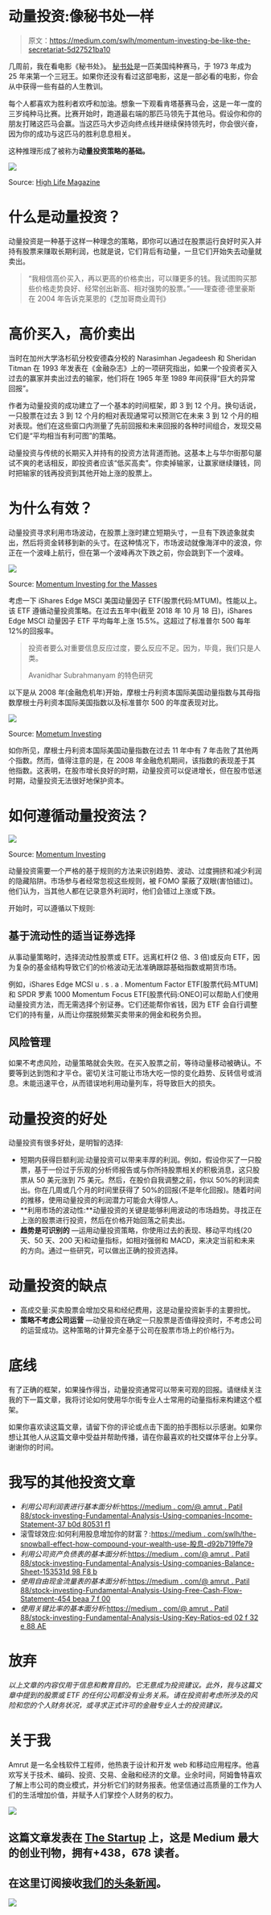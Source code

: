 # 动量投资:像秘书处一样

> 原文：<https://medium.com/swlh/momentum-investing-be-like-the-secretariat-5d27521ba10>

几周前，我在看电影《秘书处》。 [秘书处](https://en.wikipedia.org/wiki/Secretariat_(horse))是一匹美国纯种赛马，于 1973 年成为 25 年来第一个三冠王。如果你还没有看过这部电影，这是一部必看的电影，你会从中获得一些有益的人生教训。

每个人都喜欢为胜利者欢呼和加油。想象一下观看肯塔基赛马会，这是一年一度的三岁纯种马比赛。比赛开始时，跑道最右端的那匹马领先于其他马。假设你和你的朋友打赌这匹马会赢。当这匹马大步迈向终点线并继续保持领先时，你会很兴奋，因为你的成功与这匹马的胜利息息相关。

这种推理形成了被称为**动量投资策略的基础。**

![](img/c6f7ca4e36904c2651f1901d97f4365c.png)

Source: [High Life Magazine](http://highlifemagazine.net/event/jandowae-races/)

# 什么是动量投资？

动量投资是一种基于这样一种理念的策略，即你可以通过在股票运行良好时买入并持有股票来赚取长期利润，也就是说，它们背后有动量，一旦它们开始失去动量就卖出。

> “我相信高价买入，再以更高的价格卖出，可以赚更多的钱。我试图购买那些价格走势良好、经常创出新高、相对强势的股票。”——理查德·德里豪斯在 2004 年告诉克莱恩的《芝加哥商业周刊》

# 高价买入，高价卖出

当时在加州大学洛杉矶分校安德森分校的 Narasimhan Jegadeesh 和 Sheridan Titman 在 1993 年发表在《金融杂志》上的一项研究指出，如果一个投资者买入过去的赢家并卖出过去的输家，他们将在 1965 年至 1989 年间获得“巨大的异常回报”。

作者为动量投资的成功建立了一个基本的时间框架，即 3 到 12 个月。换句话说，一只股票在过去 3 到 12 个月的相对表现通常可以预测它在未来 3 到 12 个月的相对表现。他们在这些窗口内测量了先前回报和未来回报的各种时间组合，发现交易它们是“平均相当有利可图”的策略。

动量投资与传统的长期买入并持有的投资方法背道而驰。这基本上与华尔街那句屡试不爽的老话相反，即投资者应该“低买高卖”。你卖掉输家，让赢家继续赚钱，同时把输家的钱再投资到其他开始上涨的股票上。

# 为什么有效？

动量投资寻求利用市场波动，在股票上涨时建立短期头寸，一旦有下跌迹象就卖出，然后将资金转移到新的头寸。在这种情况下，市场波动就像海洋中的波浪，你正在一个波峰上航行，但在第一个波峰再次下跌之前，你会跳到下一个波峰。

![](img/d46ae54a485d379ce0c7266717182bce.png)

Source: [Momentum Investing for the Masses](https://www.anderson.ucla.edu/faculty-and-research/anderson-review/momentum)

考虑一下 iShares Edge MSCI 美国动量因子 ETF(股票代码:MTUM)。性能以上。该 ETF 遵循动量投资策略。在过去五年中(截至 2018 年 10 月 18 日)，iShares Edge MSCI 动量因子 ETF 平均每年上涨 15.5%。这超过了标准普尔 500 每年 12%的回报率。

> 投资者要么对重要信息反应过度，要么反应不足。因为，毕竟，我们只是人类。
> 
> Avanidhar Subrahmanyam 的特色研究

以下是从 2008 年(金融危机年)开始，摩根士丹利资本国际美国动量指数与其母指数摩根士丹利资本国际美国指数以及标准普尔 500 的年度表现对比。

![](img/9ceec29cdbc8e499eaa346b07d6eeeed.png)

Source: [Mometum Investing](https://www.thebalance.com/what-is-momentum-investing-4587982)

如你所见，摩根士丹利资本国际美国动量指数在过去 11 年中有 7 年击败了其他两个指数。然而，值得注意的是，在 2008 年金融危机期间，该指数的表现差于其他指数。这表明，在股市增长良好的时期，动量投资可以促进增长，但在股市低迷时期，动量投资无法很好地保护资本。

# 如何遵循动量投资法？

![](img/3c70865f6936bd4bf9e1fbc9a4545f9f.png)

Source: [Momentum Investing](https://corporatefinanceinstitute.com/resources/knowledge/trading-investing/momentum-investing/)

动量投资需要一个严格的基于规则的方法来识别趋势、波动、过度拥挤和减少利润的隐藏陷阱。市场参与者经常忽视这些规则，被 FOMO 蒙蔽了双眼(害怕错过)。他们认为，当其他人都在记录意外利润时，他们会错过上涨或下跌。

开始时，可以遵循以下规则:

## 基于流动性的适当证券选择

从事动量策略时，选择流动性股票或 ETF。远离杠杆(2 倍、3 倍)或反向 ETF，因为复杂的基金结构导致它们的价格波动无法准确跟踪基础指数或期货市场。

例如，iShares Edge MCSI u . s . a . Momentum Factor ETF[股票代码:MTUM]和 SPDR 罗素 1000 Momentum Focus ETF[股票代码:ONEO]可以帮助人们使用动量投资方法，而无需选择个别证券。它们还能帮你省钱，因为 ETF 会自行调整它们的持有量，从而让你摆脱频繁买卖带来的佣金和税务负担。

## 风险管理

如果不考虑风险，动量策略就会失败。在买入股票之前，等待动量移动被确认。不要等到达到饱和才平仓。密切关注可能让市场大吃一惊的变化趋势、反转信号或消息。未能迅速平仓，从而错误地利用动量列车，将导致巨大的损失。

# 动量投资的好处

动量投资有很多好处，是明智的选择:

*   短期内获得巨额利润:动量投资可以带来丰厚的利润。例如，假设你买了一只股票，基于一份过于乐观的分析师报告或与你所持股票相关的积极消息，这只股票从 50 美元涨到 75 美元。然后，在股价自我调整之前，你以 50%的利润卖出。你在几周或几个月的时间里获得了 50%的回报(不是年化回报)。随着时间的推移，使用动量投资的利润潜力可能会大得惊人。
*   **利用市场的波动性:**动量投资的关键是能够利用波动的市场趋势。寻找正在上涨的股票进行投资，然后在价格开始回落之前卖出。
*   **趋势是可识别的** —运用动量投资策略，你使用过去的表现、移动平均线(20 天、50 天、200 天)和动量指标，如相对强弱和 MACD，来决定当前和未来的方向。通过一些研究，可以做出正确的投资选择。

# 动量投资的缺点

*   高成交量:买卖股票会增加交易和经纪费用，这是动量投资新手的主要担忧。
*   **策略不考虑公司运营** —动量投资在确定一只股票是否值得投资时，不考虑公司的运营成功。这种策略的计算完全基于公司在股票市场上的价格行为。

# 底线

有了正确的框架，如果操作得当，动量投资通常可以带来可观的回报。请继续关注我的下一篇文章，我将讨论如何使用华尔街专业人士常用的动量指标来构建这个框架。

如果你喜欢读这篇文章，请留下你的评论或点击下面的拍手图标以示感谢。如果你想让其他人从这篇文章中受益并帮助传播，请在你最喜欢的社交媒体平台上分享。谢谢你的时间。

# 我写的其他投资文章

*   *利用公司利润表进行基本面分析:*[https://medium . com/@ amrut . Patil 88/stock-investing-Fundamental-Analysis-Using-companies-Income-Statement-37 b0d 80531 f1](/@amrut.patil88/stock-investing-fundamental-analysis-using-companys-income-statement-37b0d80531f1)
*   滚雪球效应:如何利用股息增加你的财富？:[https://medium . com/swlh/the-snowball-effect-how-compound-your-wealth-use-股息-d92b719ffe79](/swlh/the-snowball-effect-how-to-compound-your-wealth-using-dividends-d92b719ffe79)
*   *利用公司资产负债表的基本面分析:*[https://medium . com/@ amrut . Patil 88/stock-investing-Fundamental-Analysis-Using-companies-Balance-Sheet-153531d 98 F8 b](/@amrut.patil88/stock-investing-fundamental-analysis-using-companys-balance-sheet-153531d98f8b)
*   *使用自由现金流量表的基本面分析:*[https://medium . com/@ amrut . Patil 88/stock-investing-Fundamental-Analysis-Using-Free-Cash-Flow-Statement-454 beaa 7 f 00](/@amrut.patil88/stock-investing-fundamental-analysis-using-free-cash-flow-statement-454beaa7f00)
*   *使用关键比率的基本面分析:*[https://medium . com/@ amrut . Patil 88/stock-investing-Fundamental-Analysis-Using-Key-Ratios-ed 02 f 32 e 88 AE](/@amrut.patil88/stock-investing-fundamental-analysis-using-key-ratios-ed02f32e88ae)

# 放弃

*以上文章的内容仅用于信息和教育目的。它无意成为投资建议。此外，我与这篇文章中提到的股票或 ETF 的任何公司都没有业务关系。请在投资前考虑所涉及的风险和您的个人财务状况，或寻求正式许可的金融专业人士的投资建议。*

# 关于我

Amrut 是一名全栈软件工程师，他热衷于设计和开发 web 和移动应用程序。他喜欢写关于技术、编码、投资、交易、金融和经济的文章。业余时间，阿姆鲁特喜欢了解上市公司的商业模式，并分析它们的财务报表。他坚信通过高质量的工作为人们的生活增加价值，并赋予人们掌控个人财务的权力。

[![](img/308a8d84fb9b2fab43d66c117fcc4bb4.png)](https://medium.com/swlh)

## 这篇文章发表在 [The Startup](https://medium.com/swlh) 上，这是 Medium 最大的创业刊物，拥有+438，678 读者。

## 在这里订阅接收[我们的头条新闻](https://growthsupply.com/the-startup-newsletter/)。

[![](img/b0164736ea17a63403e660de5dedf91a.png)](https://medium.com/swlh)